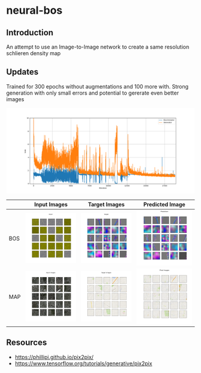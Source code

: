 # neural-bos

## Introduction
An attempt to use an Image-to-Image network to create a same resolution schlieren density map

## Updates
Trained for 300 epochs without augmentations and 100 more with. Strong generation with only small errors and potential to gererate even better images

![BOS GAN Training](https://github.com/JPaonaskar/neural-bos/blob/main/figures/BOS_GAN_0-300.png)

|     | Input Images | Target Images | Predicted Image |
| --- | --- | --- | --- |
| BOS | ![Input Images](https://github.com/JPaonaskar/neural-bos/blob/main/figures/BOS_GAN_Input.png) | ![Target Images](https://github.com/JPaonaskar/neural-bos/blob/main/figures/BOS_GAN_Target.png) | ![Predicted Images](https://github.com/JPaonaskar/neural-bos/blob/main/figures/BOS_GAN_Pred.png) |
| MAP | ![Input Images](https://github.com/JPaonaskar/neural-bos/blob/main/figures/Map_GAN_Input.png) | ![Target Images](https://github.com/JPaonaskar/neural-bos/blob/main/figures/Map_GAN_Target.png) | ![Predicted Images](https://github.com/JPaonaskar/neural-bos/blob/main/figures/Map_GAN_Pred.png) |

## Resources
- https://phillipi.github.io/pix2pix/
- https://www.tensorflow.org/tutorials/generative/pix2pix
